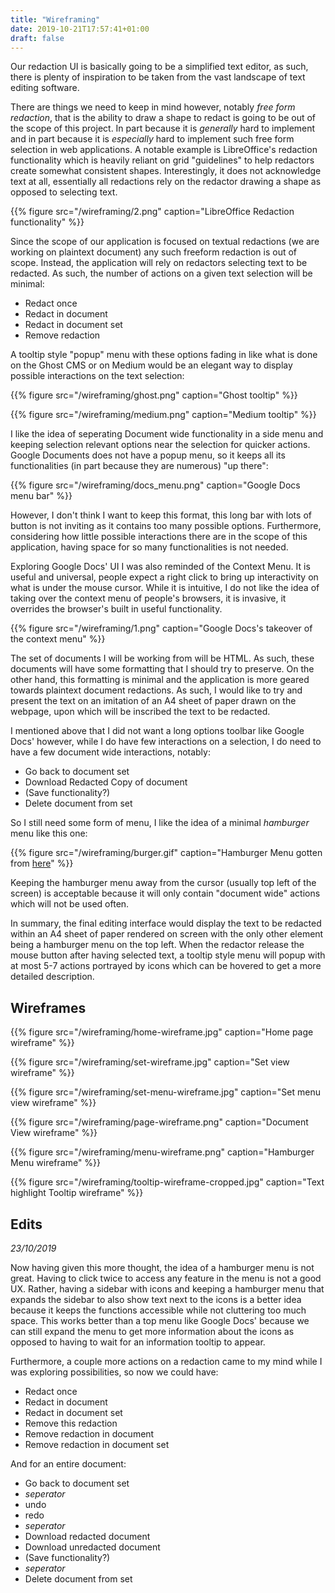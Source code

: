 ```yaml
---
title: "Wireframing"
date: 2019-10-21T17:57:41+01:00
draft: false
---
```


Our redaction UI is basically going to be a simplified text editor, as such, there is plenty of inspiration to be taken from the vast landscape of text editing software.

There are things we need to keep in mind however, notably _free form redaction_, that is the ability to draw a shape to redact is going to be out of the scope of this project. In part because it is _generally_ hard to implement and in part because it is _especially_ hard to implement such free form selection in web applications. A notable example is LibreOffice's redaction functionality which is heavily reliant on grid "guidelines" to help redactors create somewhat consistent shapes. Interestingly, it does not acknowledge text at all, essentially all redactions rely on the redactor drawing a shape as opposed to selecting text.

{{% figure src="/wireframing/2.png" caption="LibreOffice Redaction functionality" %}}

Since the scope of our application is focused on textual redactions (we are working on plaintext document) any such freeform redaction is out of scope. Instead, the application will rely on redactors selecting text to be redacted. As such, the number of actions on a given text selection will be minimal:

- Redact once
- Redact in document
- Redact in document set
- Remove redaction

A tooltip style "popup" menu with these options fading in like what is done on the Ghost CMS or on Medium would be an elegant way to display possible interactions on the text selection:

{{% figure src="/wireframing/ghost.png" caption="Ghost tooltip" %}}

{{% figure src="/wireframing/medium.png" caption="Medium tooltip" %}}

I like the idea of seperating Document wide functionality in a side menu and keeping selection relevant options near the selection for quicker actions. Google Documents does not have a popup menu, so it keeps all its functionalities (in part because they are numerous) "up there":

{{% figure src="/wireframing/docs_menu.png" caption="Google Docs menu bar" %}}

However, I don't think I want to keep this format, this long bar with lots of button is not inviting as it contains too many possible options. Furthermore, considering how little possible interactions there are in the scope of this application, having space for so many functionalities is not needed.

Exploring Google Docs' UI I was also reminded of the Context Menu. It is useful and universal, people expect a right click to bring up interactivity on what is under the mouse cursor. While it is intuitive, I do not like the idea of taking over the context menu of people's browsers, it is invasive, it overrides the browser's built in useful functionality.

{{% figure src="/wireframing/1.png" caption="Google Docs's takeover of the context menu" %}}

The set of documents I will be working from will be HTML. As such, these documents will have some formatting that I should try to preserve. On the other hand, this formatting is minimal and the application is more geared towards plaintext document redactions. As such, I would like to try and present the text on an imitation of an A4 sheet of paper drawn on the webpage, upon which will be inscribed the text to be redacted.

I mentioned above that I did not want a long options toolbar like Google Docs' however, while I do have few interactions on a selection, I do need to have a few document wide interactions, notably:

- Go back to document set
- Download Redacted Copy of document
- (Save functionality?)
- Delete document from set

So I still need some form of menu, I like the idea of a minimal _hamburger_ menu like this one:

{{% figure src="/wireframing/burger.gif" caption="Hamburger Menu gotten from [here](https://github.com/mblode/burger)" %}}

Keeping the hamburger menu away from the cursor (usually top left of the screen) is acceptable because it will only contain "document wide" actions which will not be used often.

In summary, the final editing interface would display the text to be redacted within an A4 sheet of paper rendered on screen with the only other element being a hamburger menu on the top left. When the redactor release the mouse button after having selected text, a tooltip style menu will popup with at most 5-7 actions portrayed by icons which can be hovered to get a more detailed description.

## Wireframes

{{% figure src="/wireframing/home-wireframe.jpg" caption="Home page wireframe" %}}

{{% figure src="/wireframing/set-wireframe.jpg" caption="Set view wireframe" %}}

{{% figure src="/wireframing/set-menu-wireframe.jpg" caption="Set menu view wireframe" %}}

{{% figure src="/wireframing/page-wireframe.png" caption="Document View wireframe" %}}

{{% figure src="/wireframing/menu-wireframe.png" caption="Hamburger Menu wireframe" %}}

{{% figure src="/wireframing/tooltip-wireframe-cropped.jpg" caption="Text highlight Tooltip wireframe" %}}

## Edits

_23/10/2019_

Now having given this more thought, the idea of a hamburger menu is not great. Having to click twice to access any feature in the menu is not a good UX. Rather, having a sidebar with icons and keeping a hamburger menu that expands the sidebar to also show text next to the icons is a better idea because it keeps the functions accessible while not cluttering too much space. This works better than a top menu like Google Docs' because we can still expand the menu to get more information about the icons as opposed to having to wait for an information tooltip to appear.

Furthermore, a couple more actions on a redaction came to my mind while I was exploring possibilities, so now we could have:

- Redact once
- Redact in document
- Redact in document set
- Remove this redaction
- Remove redaction in document
- Remove redaction in document set

And for an entire document:
- Go back to document set
- _seperator_
- undo
- redo
- _seperator_
- Download redacted document
- Download unredacted document
- (Save functionality?)
- _seperator_
- Delete document from set